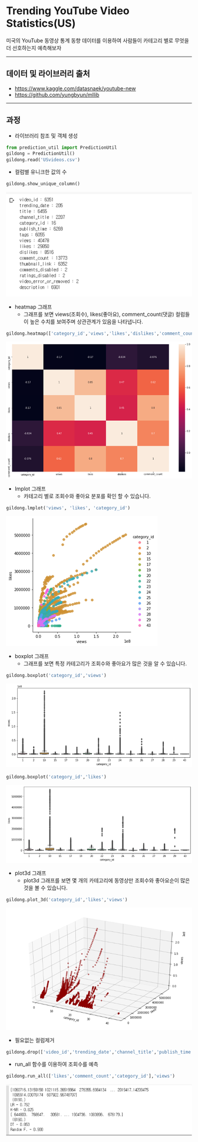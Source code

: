 # Trending YouTube Video Statistics(US)

미국의 YouTube 동영상 통계 동향 데이터를 이용하여 사람들이 카테고리 별로 무엇을 더 선호하는지 예측해보자
***

## 데이터 및 라이브러리 출처
- https://www.kaggle.com/datasnaek/youtube-new
- https://github.com/yungbyun/mllib

***
## 과정
- 라이브러리 참조 및 객체 생성
```python
from prediction_util import PredictionUtil
gildong = PredictionUtil()
gildong.read('USvideos.csv')
```

- 컬럼별 유니크한 값의 수
```python
gildong.show_unique_column()
```
![unique.png](images/unique.png)

- heatmap 그래프
  - 그래프를 보면 views(조회수), likes(좋아요), comment_count(댓글) 컬럼들이 높은 수치를 보여주며 상관관계가 있음을 나타냅니다.
```python
gildong.heatmap(['category_id','views','likes','dislikes','comment_count'])
```
![heatmap.png](images/heatmap.png)

- Implot 그래프
  - 카테고리 별로 조회수와 좋아요 분포를 확인 할 수 있습니다.
```python
gildong.lmplot('views', 'likes', 'category_id')
```
![Implot.png](images/Implot.png)

- boxplot 그래프
  - 그래프를 보면 특정 카테고리가 조회수와 좋아요가 많은 것을 알 수 있습니다.
```python
gildong.boxplot('category_id','views')
```
![boxplot1.png](images/boxplot1.png)
```python
gildong.boxplot('category_id','likes')
```
![boxplot2.png](images/boxplot2.png)

- plot3d 그래프
  - plot3d 그래프를 보면 몇 개의 카테고리에 동영상만 조회수와 좋아요순이 많은 것을 볼 수 있습니다.
```python
gildong.plot_3d('category_id','likes','views')
```
![plot3d.png](images/plot3d.png)

- 필요없는 컬럼제거
```python
gildong.drop(['video_id','trending_date','channel_title','publish_time','thumbnail_link','comments_disabled','video_error_or_removed','description'])
```

- run_all 함수를 이용하여 조회수를 예측
```python
gildong.run_all(['likes','comment_count','category_id'],'views')
```
![runall.png](images/runall.png)